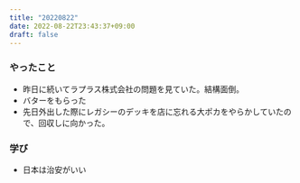 ```yaml
---
title: "20220822"
date: 2022-08-22T23:43:37+09:00
draft: false
---
```


### やったこと
- 昨日に続いてラプラス株式会社の問題を見ていた。結構面倒。
- バターをもらった
- 先日外出した際にレガシーのデッキを店に忘れる大ポカをやらかしていたので、回収しに向かった。

### 学び
- 日本は治安がいい

